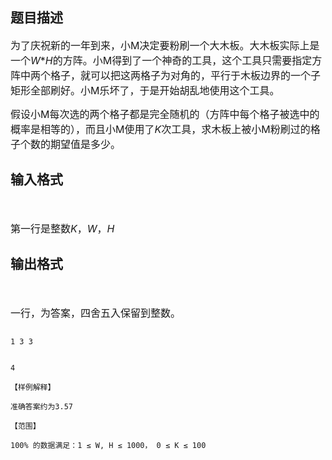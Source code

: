 ## 题目描述

<div>
 <span style="font-size: medium">为了庆祝新的一年到来，小M决定要粉刷一个大木板。大木板实际上是一个<i>W</i>*<i>H</i>的方阵。小M得到了一个神奇的工具，这个工具只需要指定方阵中两个格子，就可以把这两格子为对角的，平行于木板边界的一个子矩形全部刷好。小M乐坏了，于是开始胡乱地使用这个工具。</span>
</div>
<div>
 <span style="font-size: medium">假设小M每次选的两个格子都是完全随机的（方阵中每个格子被选中的概率是相等的），而且小M使用了<i>K</i>次工具，求木板上被小M粉刷过的格子个数的期望值是多少。</span>
</div>

## 输入格式

<div style="margin: 13pt 0cm">
  
</div>
<div>
 <span style="font-size: medium">第一行是整数<i>K</i>，<i>W</i>，<i>H</i></span>
</div>

## 输出格式

<div style="margin: 13pt 0cm">
  
</div>
<div>
 <span style="font-size: medium">一行，为答案，四舍五入保留到整数。</span>
</div>

```input1
1 3 3
```
```output1
4
【样例解释】
准确答案约为3.57
【范围】
100% 的数据满足：1 ≤ W, H ≤ 1000， 0 ≤ K ≤ 100
```
